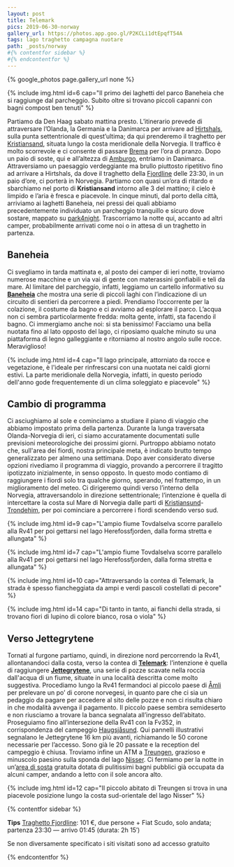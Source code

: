 ```yaml
---
layout: post
title: Telemark
pics: 2019-06-30-norway
gallery_url: https://photos.app.goo.gl/P2KCLi1dtEpqfT54A
tags: lago traghetto campagna nuotare
path: _posts/norway
#{% contentfor sidebar %}
#{% endcontentfor %}
---
```


{% google_photos page.gallery_url none %}

{% include img.html id=6 cap="Il primo dei laghetti del parco Baneheia che si raggiunge dal parcheggio. Subito oltre si trovano piccoli capanni con bagni compost ben tenuti" %}

Partiamo da Den Haag sabato mattina presto. L’itinerario prevede di attraversare l’Olanda, la Germania e la Danimarca per arrivare ad [Hirtshals](https://en.wikipedia.org/wiki/Hirtshals), sulla punta settentrionale di quest’ultima; da qui prenderemo il traghetto per [Kristiansand](https://it.wikipedia.org/wiki/Kristiansand), situata lungo la costa meridionale della Norvegia. Il traffico è molto scorrevole e ci consente di passare [Brema](https://it.wikipedia.org/wiki/Brema) per l’ora di pranzo. Dopo un paio di soste, qui e all’altezza di [Amburgo](https://it.wikipedia.org/wiki/Amburgo), entriamo in Danimarca. Attraversiamo un paesaggio verdeggiante ma brullo piuttosto ripetitivo fino ad arrivare a Hirtshals, da dove il traghetto della [Fjordline](https://www.fjordline.com/en) delle 23:30, in un paio d’ore, ci porterà in Norvegia. Partiamo con quasi un’ora di ritardo e sbarchiamo nel porto di **Kristiansand** intorno alle 3 del mattino; il cielo è limpido e l’aria è fresca e piacevole. In cinque minuti, dal porto della città, arriviamo ai laghetti Baneheia, nei pressi dei quali abbiamo precedentemente individuato un parcheggio tranquillo e sicuro dove sostare, mappato su [park4night](https://park4night.com/lieu/58798//kristiansand-10-svarttj%C3%B8nnveien/norway/kristiansand#prettyPhoto). Trascorriamo la notte qui, accanto ad altri camper, probabilmente arrivati come noi o in attesa di un traghetto in partenza.

## Baneheia

Ci svegliamo in tarda mattinata e, al posto dei camper di ieri notte, troviamo numerose macchine e un via vai di gente con materassini gonfiabili e teli da mare. Al limitare del parcheggio, infatti, leggiamo un cartello informativo su [**Baneheia**](https://www.visitnorway.com/places-to-go/southern-norway/kristiansand/listings-kristiansand/baneheia-outdoor-area/86362/) che mostra una serie di piccoli laghi con l’indicazione di un circuito di sentieri da percorrere a piedi. Prendiamo l’occorrente per la colazione, il costume da bagno e ci avviamo ad esplorare il parco. L’acqua non ci sembra particolarmente fredda: molta gente, infatti, sta facendo il bagno. Ci immergiamo anche noi: si sta benissimo! Facciamo una bella nuotata fino al lato opposto del lago, ci riposiamo qualche minuto su una piattaforma di legno galleggiante e ritorniamo al nostro angolo sulle rocce. Meraviglioso!

{% include img.html id=4 cap="Il lago principale, attorniato da rocce e vegetazione, è l'ideale per rinfrescarsi con una nuotata nei caldi giorni estivi. La parte meridionale della Norvegia, infatti, in questo periodo dell'anno gode frequentemente di un clima soleggiato e piacevole" %}

## Cambio di programma

Ci asciughiamo al sole e cominciamo a studiare il piano di viaggio che abbiamo impostato prima della partenza. Durante la lunga traversata Olanda-Norvegia di ieri, ci siamo accuratamente documentati sulle previsioni meteorologiche dei prossimi giorni. Purtroppo abbiamo notato che, sull'area dei fiordi, nostra principale meta, è indicato brutto tempo generalizzato per almeno una settimana. Dopo aver considerato diverse opzioni rivediamo il programma di viaggio, provando a percorrere il tragitto ipotizzato inizialmente, in senso opposto. In questo modo contiamo di raggiungere i fiordi solo tra qualche giorno, sperando, nel frattempo, in un miglioramento del meteo. Ci dirigeremo quindi verso l’interno della Norvegia, attraversandolo in direzione settentrionale; l’intenzione è quella di intercettare la costa sul Mare di Norvegia dalle parti di [Kristiansund](https://it.wikipedia.org/wiki/Kristiansund)-[Trondehim](https://it.wikipedia.org/wiki/Trondheim), per poi cominciare a percorrere i fiordi scendendo verso sud.

{% include img.html id=9 cap="L'ampio fiume Tovdalselva scorre parallelo alla Rv41 per poi gettarsi nel lago Herefossfjorden, dalla forma stretta e allungata" %}

{% include img.html id=7 cap="L'ampio fiume Tovdalselva scorre parallelo alla Rv41 per poi gettarsi nel lago Herefossfjorden, dalla forma stretta e allungata" %}

{% include img.html id=10 cap="Attraversando la contea di Telemark, la strada è spesso fiancheggiata da ampi e verdi pascoli costellati di pecore" %}

{% include img.html id=14 cap="Di tanto in tanto, ai fianchi della strada, si trovano fiori di lupino di colore bianco, rosa o viola" %}

## Verso Jettegrytene

Tornati al furgone partiamo, quindi, in direzione nord percorrendo la Rv41, allontanandoci dalla costa, verso la contea di [**Telemark**](https://www.visittelemark.com/): l’intenzione è quella di raggiungere [**Jettegrytene**](https://www.visitnorway.com/listings/potholes/9970/), una serie di pozze scavate nella roccia dall'acqua di un fiume, situate in una località descritta come molto suggestiva. Procediamo lungo la Rv41 fermandoci al piccolo paese di [Åmli](https://www.amli.kommune.no/politikk-og-organisasjon/welcome-to-amli/) per prelevare un po’ di corone norvegesi, in quanto pare che ci sia un pedaggio da pagare per accedere al sito delle pozze e non ci risulta chiaro in che modalità avvenga il pagamento. Il piccolo paese sembra semideserto e non riusciamo a trovare la banca segnalata all’ingresso dell’abitato. Proseguiamo fino all’intersezione della Rv41 con la Fv352, in corrispondenza del campeggio [Haugsjåsund](https://www.visitnorway.com/listings/haugsj%C3%A5sund-familiecamping/7291/). Qui pannelli illustrativi segnalano le Jettegrytene 16 km più avanti, richiamando le 50 corone necessarie per l’accesso. Sono già le 20 passate e la reception del campeggio è chiusa. Troviamo infine un ATM a [Treungen](https://www.visitnorway.com/listings/r%C3%B8yrodden-treungen/8484/), grazioso e minuscolo paesino sulla sponda del lago [Nisser](https://www.visitnorway.com/listings/canoe-cayak-on-lake-nisser-(vr%C3%A5dal)/11380/). Ci fermiamo per la notte in un’[area di sosta](https://park4night.com/lieu/64873/#.Yvv9MHZByUl) gratuita dotata di pulitissimi bagni pubblici già occupata da alcuni camper, andando a letto con il sole ancora alto.

{% include img.html id=12 cap="Il piccolo abitato di Treungen si trova in una piacevole posizione lungo la costa sud-orientale del lago Nisser" %}

{% contentfor sidebar %}

**Tips**
[Traghetto Fjordline](https://www.fjordline.com/en): 101 €, due persone + Fiat Scudo, solo andata; partenza 23:30 — arrivo 01:45 (durata: 2h 15′)

Se non diversamente specificato i siti visitati sono ad accesso gratuito

{% endcontentfor %}